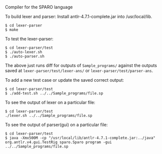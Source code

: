 Compiler for the SPARO language

To build lexer and parser:
Install antlr-4.7.1-complete.jar into /usr/local/lib.
```
$ cd lexer-parser
$ make
```
To test the lexer-parser:
```
$ cd lexer-parser/test
$ ./auto-lexer.sh
$ ./auto-parser.sh
```
The above just runs diff for outputs of `Sample_programs/` against the outputs saved at `lexer-parser/test/lexer-ans/` or `lexer-parser/test/parser-ans`.

To add a new test case or update the saved correct output:
```
$ cd lexer-parser/test
$ ./add-test.sh ../../Sample_programs/file.sp
```

To see the output of lexer on a particular file:
```
$ cd lexer-parser/test
./lexer.sh ../../Sample_programs/file.sp
```
To see the output of parser(gui) on a particular file:
```
$ cd lexer-parser/test
$ java -Xmx500M -cp "/usr/local/lib/antlr-4.7.1-complete.jar:../java" org.antlr.v4.gui.TestRig sparo.Sparo program -gui ../../Sample_programs/file.sp
```
